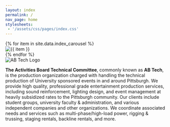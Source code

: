 ```yaml
---
layout: index
permalink: /
nav_page: home
stylesheets:
 - '/assets/css/pages/index.css'
---
```



<div id="bg-carousel" class="carousel slide carousel-fade w-100 h-100" data-bs-touch="false" data-bs-ride="carousel" data-bs-interval="5000">
  <div class="carousel-inner w-100 h-100">
    {% for item in site.data.index_carousel %}
    <div class="carousel-item{% if forloop.first %} active{% endif %} w-100 h-100">
      <img src="{{  item | prepend: '/assets/img/carousel/' | append: '.jpg' | realtive_url }}" class="d-block w-100 h-100" alt="{{ item }}">
    </div>
    {% endfor %}
  </div>
</div>
<div id="bg-carousel-gradient" class="d-block w-100 h-100"></div>

<div class="row justify-content-center align-items-center align-items-sm-center h-75">
  <img src="{{ '/assets/img/abtech_flybynight_white.svg' | relative_url }}" class="img-fluid d-none d-sm-block col-6 col-xl-4 text-center logo-red-shadow logo-fade-in" alt="AB Tech Logo" />
</div>
<div class="row justify-content-center align-items-center align-items-sm-center h-25">
  <p class="col-sm-9 col-11 text-white text-center px-5 py-3"><strong>The Activities Board Technical Committee</strong>, commonly known as <strong class="text-nowrap">AB Tech</strong>, is the production organization charged with handling the technical production of University sponsored events in and around Pittsburgh. We provide high quality, professional grade entertainment production services, including sound reinforcement, lighting design, and event management at heavily subsidized rates to the Pittsburgh community. Our clients include student groups, university faculty & administration, and various independent companies and other organizations. We coordinate associated needs and services such as multi-phase/high-load power, rigging & trussing, staging rentals, backline rentals, and more.</p>
</div>
